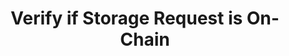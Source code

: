 ---
title: Verify if Storage Request is On-Chain
description: Guide to checking and confirming that your storage request is registered on-chain.
---